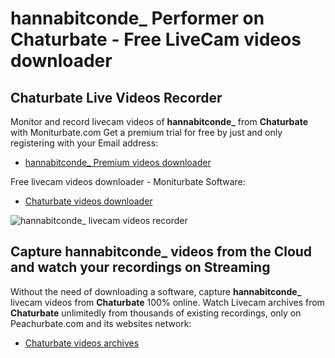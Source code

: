 # hannabitconde_ Performer on Chaturbate - Free LiveCam videos downloader

## Chaturbate Live Videos Recorder

Monitor and record livecam videos of **hannabitconde_** from **Chaturbate** with Moniturbate.com
Get a premium trial for free by just and only registering with your Email address:
* [hannabitconde_ Premium videos downloader](https://moniturbate.com/request-demo-licence-key.html)

Free livecam videos downloader - Moniturbate Software:
* [Chaturbate videos downloader](https://moniturbate.com/moniturbate-download-software.html)

![hannabitconde_ livecam videos recorder](https://peachurnet.com/templates/moniturbate-software.png)


## Capture hannabitconde_ videos from the Cloud and watch your recordings on Streaming

Without the need of downloading a software, capture **hannabitconde_** livecam videos from **Chaturbate** 100% online.
Watch Livecam archives from **Chaturbate** unlimitedly from thousands of existing recordings, only on Peachurbate.com and its websites network:
* [Chaturbate videos archives](https://peachurnet.com/)